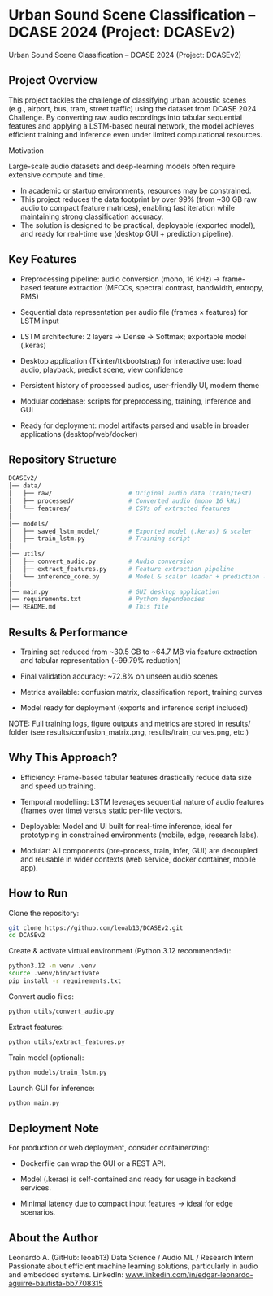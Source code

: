 # Urban Sound Scene Classification – DCASE 2024 (Project: DCASEv2)
Urban Sound Scene Classification – DCASE 2024 (Project: DCASEv2)

## Project Overview

This project tackles the challenge of classifying urban acoustic scenes (e.g., airport, bus, tram, street traffic) using the dataset from DCASE 2024 Challenge.
By converting raw audio recordings into tabular sequential features and applying a LSTM-based neural network, the model achieves efficient training and inference even under limited computational resources.

Motivation

Large-scale audio datasets and deep-learning models often require extensive compute and time.

- In academic or startup environments, resources may be constrained.
- This project reduces the data footprint by over 99% (from ~30 GB raw audio to compact feature matrices), enabling fast iteration while maintaining strong classification accuracy.
- The solution is designed to be practical, deployable (exported model), and ready for real-time use (desktop GUI + prediction pipeline).

## Key Features

- Preprocessing pipeline: audio conversion (mono, 16 kHz) → frame-based feature extraction (MFCCs, spectral contrast, bandwidth, entropy, RMS)

- Sequential data representation per audio file (frames × features) for LSTM input

- LSTM architecture: 2 layers → Dense → Softmax; exportable model (.keras)

- Desktop application (Tkinter/ttkbootstrap) for interactive use: load audio, playback, predict scene, view confidence

- Persistent history of processed audios, user-friendly UI, modern theme

- Modular codebase: scripts for preprocessing, training, inference and GUI

- Ready for deployment: model artifacts parsed and usable in broader applications (desktop/web/docker)

## Repository Structure

```bash
DCASEv2/
│── data/
│   ├── raw/                     # Original audio data (train/test)
│   ├── processed/               # Converted audio (mono 16 kHz)
│   └── features/                # CSVs of extracted features
│
│── models/
│   ├── saved_lstm_model/        # Exported model (.keras) & scaler
│   ├── train_lstm.py            # Training script
│
│── utils/
│   ├── convert_audio.py         # Audio conversion
│   ├── extract_features.py      # Feature extraction pipeline
│   └── inference_core.py        # Model & scaler loader + prediction logic
│
│── main.py                      # GUI desktop application
│── requirements.txt             # Python dependencies
│── README.md                    # This file

```
## Results & Performance

- Training set reduced from ~30.5 GB to ~64.7 MB via feature extraction and tabular representation (~99.79% reduction)

- Final validation accuracy: ~72.8% on unseen audio scenes

- Metrics available: confusion matrix, classification report, training curves

- Model ready for deployment (exports and inference script included)

NOTE: Full training logs, figure outputs and metrics are stored in results/ folder (see results/confusion_matrix.png, results/train_curves.png, etc.)

## Why This Approach?

- Efficiency: Frame-based tabular features drastically reduce data size and speed up training.

- Temporal modelling: LSTM leverages sequential nature of audio features (frames over time) versus static per-file vectors.

- Deployable: Model and UI built for real-time inference, ideal for prototyping in constrained environments (mobile, edge, research labs).

- Modular: All components (pre-process, train, infer, GUI) are decoupled and reusable in wider contexts (web service, docker container, mobile app).

## How to Run

Clone the repository:
```bash
git clone https://github.com/leoab13/DCASEv2.git
cd DCASEv2
```
Create & activate virtual environment (Python 3.12 recommended):
```bash
python3.12 -m venv .venv
source .venv/bin/activate
pip install -r requirements.txt
```
Convert audio files:
```bash
python utils/convert_audio.py
```
Extract features:
```bash
python utils/extract_features.py
```
Train model (optional):
```bash
python models/train_lstm.py
```
Launch GUI for inference:
```bash
python main.py
```
## Deployment Note

For production or web deployment, consider containerizing:

- Dockerfile can wrap the GUI or a REST API.

- Model (.keras) is self-contained and ready for usage in backend services.

- Minimal latency due to compact input features → ideal for edge scenarios.

## About the Author

Leonardo A. (GitHub: leoab13)
Data Science / Audio ML / Research Intern
Passionate about efficient machine learning solutions, particularly in audio and embedded systems.
LinkedIn: www.linkedin.com/in/edgar-leonardo-aguirre-bautista-bb7708315
